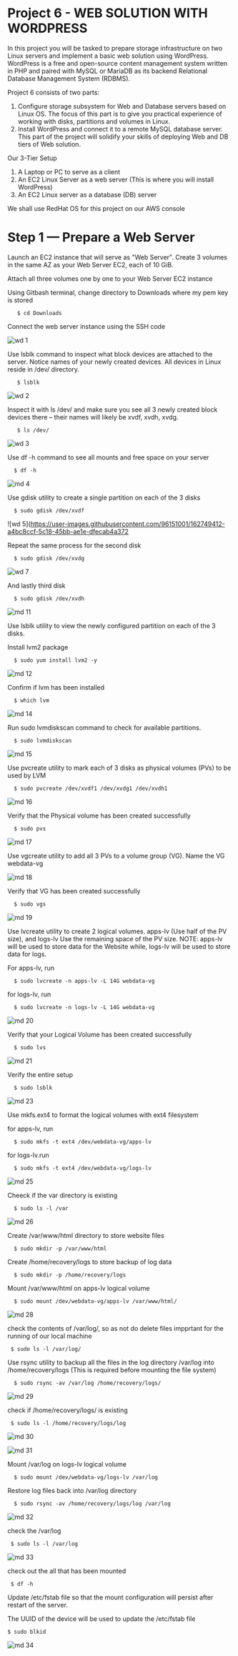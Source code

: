 # Project 6 - WEB SOLUTION WITH WORDPRESS

In this project you will be tasked to prepare storage infrastructure on two Linux servers and implement a basic web solution using WordPress. WordPress is a free and open-source content management system written in PHP and paired with MySQL or MariaDB as its backend Relational Database Management System (RDBMS).

Project 6 consists of two parts:

1. Configure storage subsystem for Web and Database servers based on Linux OS. The focus of this part is to give you practical experience of working with disks, partitions and volumes in Linux.
2. Install WordPress and connect it to a remote MySQL database server. This part of the project will solidify your skills of deploying Web and DB tiers of Web solution.

Our 3-Tier Setup
1. A Laptop or PC to serve as a client
2. An EC2 Linux Server as a web server (This is where you will install WordPress)
3. An EC2 Linux server as a database (DB) server

We shall use RedHat OS for this project on our AWS console

# Step 1 — Prepare a Web Server

Launch an EC2 instance that will serve as "Web Server". Create 3 volumes in the same AZ as your Web Server EC2, each of 10 GiB.

Attach all three volumes one by one to your Web Server EC2 instance

Using Gitbash terminal, change directory to Downloads where my pem key is stored

       $ cd Downloads
     
Connect the web server instance using the SSH code 
 
![wd 1](https://user-images.githubusercontent.com/96151001/162747746-1e4ee68c-38cb-4945-977c-78e79c91f16e.png)

Use lsblk command to inspect what block devices are attached to the server. Notice names of your newly created devices. All devices in Linux reside in /dev/ directory. 
 
       $ lsblk
     
![wd 2](https://user-images.githubusercontent.com/96151001/162749262-56102693-2229-4c3d-a82b-6a4883cb0a37.png)

Inspect it with ls /dev/ and make sure you see all 3 newly created block devices there – their names will likely be xvdf, xvdh, xvdg.
     
       $ ls /dev/
      
![wd 3](https://user-images.githubusercontent.com/96151001/162749325-4dcc04b5-28c3-4951-bd76-5bce8d1afbce.png)
      
Use df -h command to see all mounts and free space on your server

      $ df -h
      
![md 4](https://user-images.githubusercontent.com/96151001/162840012-8bbfe233-6729-4cd2-b3b7-67ae752599b9.png)
      
Use gdisk utility to create a single partition on each of the 3 disks

      $ sudo gdisk /dev/xvdf
      
![wd 5](https://user-images.githubusercontent.com/96151001/162749412-a4bc8ccf-5c18-45bb-ae1e-dfecab4a372      

Repeat the same process for the second disk

      $ sudo gdisk /dev/xvdg
      
![wd 7](https://user-images.githubusercontent.com/96151001/162841293-fe8b9c99-9731-4a70-8f8c-82b9d1c6ff4a.png)      
      
And lastly third disk

      $ sudo gdisk /dev/xvdh
      
![md 11](https://user-images.githubusercontent.com/96151001/162842170-73d56bc6-3701-4de6-a0d1-8a2928e66d3c.png)

Use lsblk utility to view the newly configured partition on each of the 3 disks.

Install lvm2 package

      $ sudo yum install lvm2 -y
           
![md 12](https://user-images.githubusercontent.com/96151001/162842938-eb289378-e9b4-4e8e-9288-403b1562f115.png)
      
Confirm if lvm has been installed

      $ which lvm
     
 ![md 14](https://user-images.githubusercontent.com/96151001/162843066-065a95c7-b5b7-431d-9e7d-94e9b57d75a2.png)

Run sudo lvmdiskscan command to check for available partitions.

      $ sudo lvmdiskscan

![md 15](https://user-images.githubusercontent.com/96151001/162843523-925b7a32-893a-4bc0-94da-d7692e5c0994.png)

Use pvcreate utility to mark each of 3 disks as physical volumes (PVs) to be used by LVM

      $ sudo pvcreate /dev/xvdf1 /dev/xvdg1 /dev/xvdh1

![md 16](https://user-images.githubusercontent.com/96151001/162843849-5ceac3e5-25a8-4d3b-be52-403874161d0b.png)

Verify that the Physical volume has been created successfully

      $ sudo pvs
      
![md 17](https://user-images.githubusercontent.com/96151001/162844768-2b25f0b4-b793-4fc8-8825-63fe1e823a01.png)

Use vgcreate utility to add all 3 PVs to a volume group (VG). Name the VG webdata-vg

![md 18](https://user-images.githubusercontent.com/96151001/162844993-4e334cf8-a7ca-4cdb-a99e-0f9e5468518f.png)

Verify that VG has been created successfully

      $ sudo vgs
      
![md 19](https://user-images.githubusercontent.com/96151001/162845539-704a8c3c-8e99-41be-9414-940e80f9b9fd.png)

Use lvcreate utility to create 2 logical volumes. apps-lv (Use half of the PV size), and logs-lv Use the remaining space of the PV size. NOTE: apps-lv will be used to store data for the Website while, logs-lv will be used to store data for logs.

For apps-lv, run

      $ sudo lvcreate -n apps-lv -L 14G webdata-vg
      
for logs-lv, run

      $ sudo lvcreate -n logs-lv -L 14G webdata-vg

![md 20](https://user-images.githubusercontent.com/96151001/162845569-3f4ed82c-adda-4843-a9df-02d05048a206.png)

Verify that your Logical Volume has been created successfully

      $ sudo lvs

![md 21](https://user-images.githubusercontent.com/96151001/162845786-4bb024cf-739c-49c5-83ee-842abe46bdc5.png)

Verify the entire setup

      $ sudo lsblk
      
![md 23](https://user-images.githubusercontent.com/96151001/162845916-8021ded0-9f20-44a4-9eff-c9e0a8a887f1.png)

Use mkfs.ext4 to format the logical volumes with ext4 filesystem

for apps-lv, run

      $ sudo mkfs -t ext4 /dev/webdata-vg/apps-lv

for logs-lv.run

      $ sudo mkfs -t ext4 /dev/webdata-vg/logs-lv
      
![md 25](https://user-images.githubusercontent.com/96151001/162846934-cd64e049-93d7-41f9-b988-ef296e810578.png)

Cheeck if the var directory is existing

      $ sudo ls -l /var

![md 26](https://user-images.githubusercontent.com/96151001/162847234-6ed5dbca-ab59-408a-9b46-61a3af13fbde.png)

Create /var/www/html directory to store website files

      $ sudo mkdir -p /var/www/html

Create /home/recovery/logs to store backup of log data

      $ sudo mkdir -p /home/recovery/logs

Mount /var/www/html on apps-lv logical volume

      $ sudo mount /dev/webdata-vg/apps-lv /var/www/html/
      
![md 28](https://user-images.githubusercontent.com/96151001/162848699-57ee079a-ccf9-4777-9dc9-3f04649b52c3.png)

check the contents of /var/log/, so as not do delete files impprtant for the running of our local machine 

     $ sudo ls -l /var/log/

Use rsync utility to backup all the files in the log directory /var/log into /home/recovery/logs (This is required before mounting the file system)

      $ sudo rsync -av /var/log /home/recovery/logs/

![md 29](https://user-images.githubusercontent.com/96151001/162848824-184a8a71-c76c-488d-8599-8759f385d4df.png)

check if /home/recovery/logs/ is existing

     $ sudo ls -l /home/recovery/logs/log
     
![md 30](https://user-images.githubusercontent.com/96151001/162848856-de3d7110-053b-4eda-8949-d75385cf9c03.png)

![md 31](https://user-images.githubusercontent.com/96151001/162851932-03c5c329-e7c7-4e08-9f2f-33eb4ed34e90.png)

Mount /var/log on logs-lv logical volume

      $ sudo mount /dev/webdata-vg/logs-lv /var/log
      
Restore log files back into /var/log directory

      $ sudo rsync -av /home/recovery/logs/log /var/log

![md 32](https://user-images.githubusercontent.com/96151001/162853180-1923e1e3-8641-4746-a60d-a8ab4d2c2457.png)

check the /var/log

     $ sudo ls -l /var/log
     
![md 33](https://user-images.githubusercontent.com/96151001/162850749-fc0ac180-eeae-48be-a2e6-690dc83fd65f.png)
     
check out the all that has been mounted

     $ df -h

Update /etc/fstab file so that the mount configuration will persist after restart of the server.

The UUID of the device will be used to update the /etc/fstab file

    $ sudo blkid
    
![md 34](https://user-images.githubusercontent.com/96151001/162853113-111129aa-4ba4-4f21-a605-ff503211ea63.png)



    
